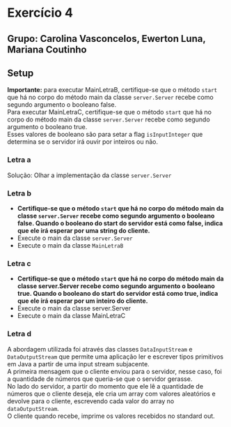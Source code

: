 # Exercício 4
## Grupo: Carolina Vasconcelos, Ewerton Luna, Mariana Coutinho

## Setup
**Importante:** para executar MainLetraB, certifique-se que o método `start` que há no corpo do método main da classe `server.Server` recebe como segundo argumento o booleano false.<br>
Para executar MainLetraC, certifique-se que o método `start` que há no corpo do método main da classe `server.Server` recebe como segundo argumento o booleano true.<br>
Esses valores de booleano são para setar a flag `isInputInteger` que determina se o servidor irá ouvir por inteiros ou não.

### Letra a
Solução: Olhar a implementação da classe `server.Server`

### Letra b
* **Certifique-se que o método `start` que há no corpo do método main da classe `server.Server` recebe como segundo argumento o booleano false. Quando o booleano do start do servidor está como false, indica que ele irá esperar por uma string do cliente.**
* Execute o main da classe `server.Server`  
* Execute o main da classe `MainLetraB`

### Letra c
* **Certifique-se que o método `start` que há no corpo do método main da classe server.Server recebe como segundo argumento o booleano true. Quando o booleano do start do servidor está como true, indica que ele irá esperar por um inteiro do cliente.**
* Execute o main da classe server.Server
* Execute o main da classe MainLetraC

### Letra d
A abordagem utilizada foi através das classes `DataInputStream` e `DataOutputStream` que permite uma aplicação ler e escrever tipos primitivos em Java a partir de uma input stream subjacente. <br>
A primeira mensagem que o cliente enviou para o servidor, nesse caso, foi a quantidade de números que queria-se que o servidor gerasse.<br>
No lado do servidor, a partir do momento que ele lê a quantidade de números que o cliente deseja, ele cria um array com valores aleatórios e devolve para o cliente, escrevendo cada valor do array no `dataOutputStream`.<br>
O cliente quando recebe, imprime os valores recebidos no standard out.

